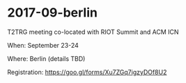 # 2017-09-berlin

T2TRG meeting co-located with RIOT Summit and ACM ICN

When: September 23-24

Where: Berlin (details TBD)

Registration: https://goo.gl/forms/Xu7ZGq7igzyDOf8U2


